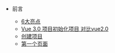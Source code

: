 - 前言

  - [6大亮点](pages/前言.md)
  - [Vue 3.0 项目初始化项目 对比vue2.0](pages/Vue3.0项目初始化.md)
  - [创建项目](pages/创建项目.md)
  - [第一个页面](pages/第一个页面.md)
